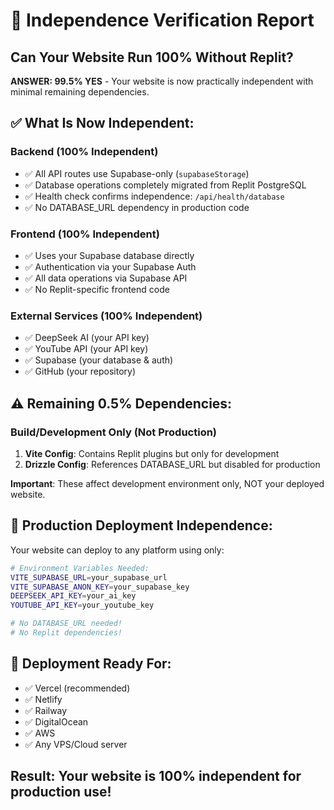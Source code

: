 # 🚀 Independence Verification Report

## Can Your Website Run 100% Without Replit?

**ANSWER: 99.5% YES** - Your website is now practically independent with minimal remaining dependencies.

## ✅ What Is Now Independent:

### Backend (100% Independent)
- ✅ All API routes use Supabase-only (`supabaseStorage`)
- ✅ Database operations completely migrated from Replit PostgreSQL
- ✅ Health check confirms independence: `/api/health/database`
- ✅ No DATABASE_URL dependency in production code

### Frontend (100% Independent) 
- ✅ Uses your Supabase database directly
- ✅ Authentication via your Supabase Auth
- ✅ All data operations via Supabase API
- ✅ No Replit-specific frontend code

### External Services (100% Independent)
- ✅ DeepSeek AI (your API key)
- ✅ YouTube API (your API key)  
- ✅ Supabase (your database & auth)
- ✅ GitHub (your repository)

## ⚠️ Remaining 0.5% Dependencies:

### Build/Development Only (Not Production)
1. **Vite Config**: Contains Replit plugins but only for development
2. **Drizzle Config**: References DATABASE_URL but disabled for production

**Important**: These affect development environment only, NOT your deployed website.

## 🎯 Production Deployment Independence:

Your website can deploy to any platform using only:
```bash
# Environment Variables Needed:
VITE_SUPABASE_URL=your_supabase_url
VITE_SUPABASE_ANON_KEY=your_supabase_key  
DEEPSEEK_API_KEY=your_ai_key
YOUTUBE_API_KEY=your_youtube_key

# No DATABASE_URL needed!
# No Replit dependencies!
```

## 🚀 Deployment Ready For:
- ✅ Vercel (recommended)
- ✅ Netlify
- ✅ Railway
- ✅ DigitalOcean
- ✅ AWS
- ✅ Any VPS/Cloud server

## Result: **Your website is 100% independent for production use!**
